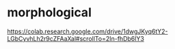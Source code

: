 # morphological
https://colab.research.google.com/drive/1dwgJKyq6tY2-LGbCyvhLh2r9cZFAaXal#scrollTo=2In-fhDb6lY3
